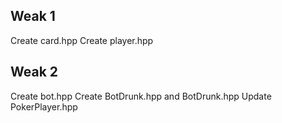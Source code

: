 ## Weak 1
Create card.hpp
Create player.hpp

## Weak 2
Create bot.hpp
Create BotDrunk.hpp and BotDrunk.hpp
Update PokerPlayer.hpp
